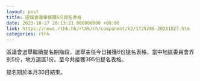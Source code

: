```yaml
---
layout: post
title: 區議會選舉接獲6份提名表格
date: 2023-10-27 20:13:21.000000000 +08:00
link: https://news.rthk.hk/rthk/ch/component/k2/1725286-20231027.htm
categories: rthk
---
```


區議會選舉繼續提名期階段，選舉主任今日接獲6份提名表格，當中地區委員會界別5份，地方選區1份。至今共接獲395份提名表格。

提名期於本月30日結束。
